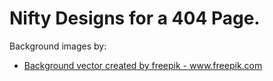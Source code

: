 # Nifty Designs for a 404 Page.

Background images by: 
- <a href="https://www.freepik.com/free-photos-vectors/background">Background vector created by freepik - www.freepik.com</a>
